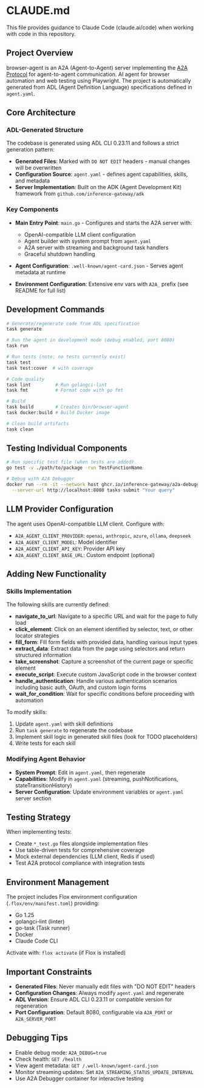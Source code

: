 # CLAUDE.md

This file provides guidance to Claude Code (claude.ai/code) when working with code in this repository.

## Project Overview

browser-agent is an A2A (Agent-to-Agent) server implementing the [A2A Protocol](https://github.com/inference-gateway/adk) for agent-to-agent communication. AI agent for browser automation and web testing using Playwright. The project is automatically generated from ADL (Agent Definition Language) specifications defined in `agent.yaml`.

## Core Architecture

### ADL-Generated Structure

The codebase is generated using ADL CLI 0.23.11 and follows a strict generation pattern:
- **Generated Files**: Marked with `DO NOT EDIT` headers - manual changes will be overwritten
- **Configuration Source**: `agent.yaml` - defines agent capabilities, skills, and metadata
- **Server Implementation**: Built on the ADK (Agent Development Kit) framework from `github.com/inference-gateway/adk`

### Key Components

- **Main Entry Point**: `main.go` - Configures and starts the A2A server with:
  - OpenAI-compatible LLM client configuration
  - Agent builder with system prompt from `agent.yaml`
  - A2A server with streaming and background task handlers
  - Graceful shutdown handling

- **Agent Configuration**: `.well-known/agent-card.json` - Serves agent metadata at runtime
- **Environment Configuration**: Extensive env vars with `A2A_` prefix (see README for full list)

## Development Commands

```bash
# Generate/regenerate code from ADL specification
task generate

# Run the agent in development mode (debug enabled, port 8080)
task run

# Run tests (note: no tests currently exist)
task test
task test:cover  # with coverage

# Code quality
task lint         # Run golangci-lint
task fmt          # Format code with go fmt

# Build
task build        # Creates bin/browser-agent
task docker:build # Build Docker image

# Clean build artifacts
task clean
```

## Testing Individual Components

```bash
# Run specific test file (when tests are added)
go test -v ./path/to/package -run TestFunctionName

# Debug with A2A Debugger
docker run --rm -it --network host ghcr.io/inference-gateway/a2a-debugger:latest \
  --server-url http://localhost:8080 tasks submit "Your query"
```

## LLM Provider Configuration

The agent uses OpenAI-compatible LLM client. Configure with:
- `A2A_AGENT_CLIENT_PROVIDER`: `openai`, `anthropic`, `azure`, `ollama`, `deepseek`
- `A2A_AGENT_CLIENT_MODEL`: Model identifier
- `A2A_AGENT_CLIENT_API_KEY`: Provider API key
- `A2A_AGENT_CLIENT_BASE_URL`: Custom endpoint (optional)

## Adding New Functionality

### Skills Implementation
The following skills are currently defined:
- **navigate_to_url**: Navigate to a specific URL and wait for the page to fully load
- **click_element**: Click on an element identified by selector, text, or other locator strategies
- **fill_form**: Fill form fields with provided data, handling various input types
- **extract_data**: Extract data from the page using selectors and return structured information
- **take_screenshot**: Capture a screenshot of the current page or specific element
- **execute_script**: Execute custom JavaScript code in the browser context
- **handle_authentication**: Handle various authentication scenarios including basic auth, OAuth, and custom login forms
- **wait_for_condition**: Wait for specific conditions before proceeding with automation

To modify skills:
1. Update `agent.yaml` with skill definitions
2. Run `task generate` to regenerate the codebase
3. Implement skill logic in generated skill files (look for TODO placeholders)
4. Write tests for each skill

### Modifying Agent Behavior

- **System Prompt**: Edit in `agent.yaml`, then regenerate
- **Capabilities**: Modify in `agent.yaml` (streaming, pushNotifications, stateTransitionHistory)
- **Server Configuration**: Update environment variables or `agent.yaml` server section

## Testing Strategy

When implementing tests:
- Create `*_test.go` files alongside implementation files
- Use table-driven tests for comprehensive coverage
- Mock external dependencies (LLM client, Redis if used)
- Test A2A protocol compliance with integration tests

## Environment Management
The project includes Flox environment configuration (`.flox/env/manifest.toml`) providing:
- Go 1.25
- golangci-lint (linter)
- go-task (Task runner)
- Docker
- Claude Code CLI

Activate with: `flox activate` (if Flox is installed)

## Important Constraints

- **Generated Files**: Never manually edit files with "DO NOT EDIT" headers
- **Configuration Changes**: Always modify `agent.yaml` and regenerate
- **ADL Version**: Ensure ADL CLI 0.23.11 or compatible version for regeneration
- **Port Configuration**: Default 8080, configurable via `A2A_PORT` or `A2A_SERVER_PORT`

## Debugging Tips

- Enable debug mode: `A2A_DEBUG=true`
- Check health: `GET /health`
- View agent metadata: `GET /.well-known/agent-card.json`
- Monitor streaming updates: Set `A2A_STREAMING_STATUS_UPDATE_INTERVAL`
- Use A2A Debugger container for interactive testing
